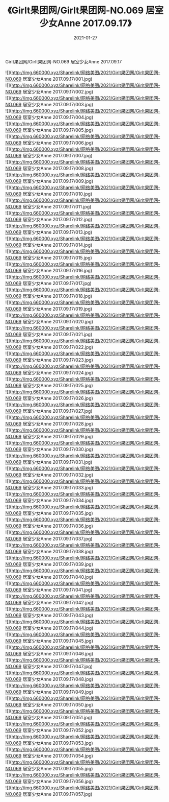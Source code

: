 ﻿---
layout: post
title:  《Girlt果团网/Girlt果团网-NO.069 居室少女Anne 2017.09.17》
date:   2021-01-27
img: http://img.660000.xyz/Sharelink/网络美图/2021/Girlt果团网/Girlt果团网-NO.069 居室少女Anne 2017.09.17/000.jpg
categories: [美女, 清纯, 唯美]
---

Girlt果团网/Girlt果团网-NO.069 居室少女Anne 2017.09.17

 ![](http://img.660000.xyz/Sharelink/网络美图/2021/Girlt果团网/Girlt果团网-NO.069 居室少女Anne 2017.09.17/001.jpg) <br>![](http://img.660000.xyz/Sharelink/网络美图/2021/Girlt果团网/Girlt果团网-NO.069 居室少女Anne 2017.09.17/002.jpg) <br>![](http://img.660000.xyz/Sharelink/网络美图/2021/Girlt果团网/Girlt果团网-NO.069 居室少女Anne 2017.09.17/003.jpg) <br>![](http://img.660000.xyz/Sharelink/网络美图/2021/Girlt果团网/Girlt果团网-NO.069 居室少女Anne 2017.09.17/004.jpg) <br>![](http://img.660000.xyz/Sharelink/网络美图/2021/Girlt果团网/Girlt果团网-NO.069 居室少女Anne 2017.09.17/005.jpg) <br>![](http://img.660000.xyz/Sharelink/网络美图/2021/Girlt果团网/Girlt果团网-NO.069 居室少女Anne 2017.09.17/006.jpg) <br>![](http://img.660000.xyz/Sharelink/网络美图/2021/Girlt果团网/Girlt果团网-NO.069 居室少女Anne 2017.09.17/007.jpg) <br>![](http://img.660000.xyz/Sharelink/网络美图/2021/Girlt果团网/Girlt果团网-NO.069 居室少女Anne 2017.09.17/008.jpg) <br>![](http://img.660000.xyz/Sharelink/网络美图/2021/Girlt果团网/Girlt果团网-NO.069 居室少女Anne 2017.09.17/009.jpg) <br>![](http://img.660000.xyz/Sharelink/网络美图/2021/Girlt果团网/Girlt果团网-NO.069 居室少女Anne 2017.09.17/010.jpg) <br>![](http://img.660000.xyz/Sharelink/网络美图/2021/Girlt果团网/Girlt果团网-NO.069 居室少女Anne 2017.09.17/011.jpg) <br>![](http://img.660000.xyz/Sharelink/网络美图/2021/Girlt果团网/Girlt果团网-NO.069 居室少女Anne 2017.09.17/012.jpg) <br>![](http://img.660000.xyz/Sharelink/网络美图/2021/Girlt果团网/Girlt果团网-NO.069 居室少女Anne 2017.09.17/013.jpg) <br>![](http://img.660000.xyz/Sharelink/网络美图/2021/Girlt果团网/Girlt果团网-NO.069 居室少女Anne 2017.09.17/014.jpg) <br>![](http://img.660000.xyz/Sharelink/网络美图/2021/Girlt果团网/Girlt果团网-NO.069 居室少女Anne 2017.09.17/015.jpg) <br>![](http://img.660000.xyz/Sharelink/网络美图/2021/Girlt果团网/Girlt果团网-NO.069 居室少女Anne 2017.09.17/016.jpg) <br>![](http://img.660000.xyz/Sharelink/网络美图/2021/Girlt果团网/Girlt果团网-NO.069 居室少女Anne 2017.09.17/017.jpg) <br>![](http://img.660000.xyz/Sharelink/网络美图/2021/Girlt果团网/Girlt果团网-NO.069 居室少女Anne 2017.09.17/018.jpg) <br>![](http://img.660000.xyz/Sharelink/网络美图/2021/Girlt果团网/Girlt果团网-NO.069 居室少女Anne 2017.09.17/019.jpg) <br>![](http://img.660000.xyz/Sharelink/网络美图/2021/Girlt果团网/Girlt果团网-NO.069 居室少女Anne 2017.09.17/020.jpg) <br>![](http://img.660000.xyz/Sharelink/网络美图/2021/Girlt果团网/Girlt果团网-NO.069 居室少女Anne 2017.09.17/021.jpg) <br>![](http://img.660000.xyz/Sharelink/网络美图/2021/Girlt果团网/Girlt果团网-NO.069 居室少女Anne 2017.09.17/022.jpg) <br>![](http://img.660000.xyz/Sharelink/网络美图/2021/Girlt果团网/Girlt果团网-NO.069 居室少女Anne 2017.09.17/023.jpg) <br>![](http://img.660000.xyz/Sharelink/网络美图/2021/Girlt果团网/Girlt果团网-NO.069 居室少女Anne 2017.09.17/024.jpg) <br>![](http://img.660000.xyz/Sharelink/网络美图/2021/Girlt果团网/Girlt果团网-NO.069 居室少女Anne 2017.09.17/025.jpg) <br>![](http://img.660000.xyz/Sharelink/网络美图/2021/Girlt果团网/Girlt果团网-NO.069 居室少女Anne 2017.09.17/026.jpg) <br>![](http://img.660000.xyz/Sharelink/网络美图/2021/Girlt果团网/Girlt果团网-NO.069 居室少女Anne 2017.09.17/027.jpg) <br>![](http://img.660000.xyz/Sharelink/网络美图/2021/Girlt果团网/Girlt果团网-NO.069 居室少女Anne 2017.09.17/028.jpg) <br>![](http://img.660000.xyz/Sharelink/网络美图/2021/Girlt果团网/Girlt果团网-NO.069 居室少女Anne 2017.09.17/029.jpg) <br>![](http://img.660000.xyz/Sharelink/网络美图/2021/Girlt果团网/Girlt果团网-NO.069 居室少女Anne 2017.09.17/030.jpg) <br>![](http://img.660000.xyz/Sharelink/网络美图/2021/Girlt果团网/Girlt果团网-NO.069 居室少女Anne 2017.09.17/031.jpg) <br>![](http://img.660000.xyz/Sharelink/网络美图/2021/Girlt果团网/Girlt果团网-NO.069 居室少女Anne 2017.09.17/032.jpg) <br>![](http://img.660000.xyz/Sharelink/网络美图/2021/Girlt果团网/Girlt果团网-NO.069 居室少女Anne 2017.09.17/033.jpg) <br>![](http://img.660000.xyz/Sharelink/网络美图/2021/Girlt果团网/Girlt果团网-NO.069 居室少女Anne 2017.09.17/034.jpg) <br>![](http://img.660000.xyz/Sharelink/网络美图/2021/Girlt果团网/Girlt果团网-NO.069 居室少女Anne 2017.09.17/035.jpg) <br>![](http://img.660000.xyz/Sharelink/网络美图/2021/Girlt果团网/Girlt果团网-NO.069 居室少女Anne 2017.09.17/036.jpg) <br>![](http://img.660000.xyz/Sharelink/网络美图/2021/Girlt果团网/Girlt果团网-NO.069 居室少女Anne 2017.09.17/037.jpg) <br>![](http://img.660000.xyz/Sharelink/网络美图/2021/Girlt果团网/Girlt果团网-NO.069 居室少女Anne 2017.09.17/038.jpg) <br>![](http://img.660000.xyz/Sharelink/网络美图/2021/Girlt果团网/Girlt果团网-NO.069 居室少女Anne 2017.09.17/039.jpg) <br>![](http://img.660000.xyz/Sharelink/网络美图/2021/Girlt果团网/Girlt果团网-NO.069 居室少女Anne 2017.09.17/040.jpg) <br>![](http://img.660000.xyz/Sharelink/网络美图/2021/Girlt果团网/Girlt果团网-NO.069 居室少女Anne 2017.09.17/041.jpg) <br>![](http://img.660000.xyz/Sharelink/网络美图/2021/Girlt果团网/Girlt果团网-NO.069 居室少女Anne 2017.09.17/042.jpg) <br>![](http://img.660000.xyz/Sharelink/网络美图/2021/Girlt果团网/Girlt果团网-NO.069 居室少女Anne 2017.09.17/043.jpg) <br>![](http://img.660000.xyz/Sharelink/网络美图/2021/Girlt果团网/Girlt果团网-NO.069 居室少女Anne 2017.09.17/044.jpg) <br>![](http://img.660000.xyz/Sharelink/网络美图/2021/Girlt果团网/Girlt果团网-NO.069 居室少女Anne 2017.09.17/045.jpg) <br>![](http://img.660000.xyz/Sharelink/网络美图/2021/Girlt果团网/Girlt果团网-NO.069 居室少女Anne 2017.09.17/046.jpg) <br>![](http://img.660000.xyz/Sharelink/网络美图/2021/Girlt果团网/Girlt果团网-NO.069 居室少女Anne 2017.09.17/047.jpg) <br>![](http://img.660000.xyz/Sharelink/网络美图/2021/Girlt果团网/Girlt果团网-NO.069 居室少女Anne 2017.09.17/048.jpg) <br>![](http://img.660000.xyz/Sharelink/网络美图/2021/Girlt果团网/Girlt果团网-NO.069 居室少女Anne 2017.09.17/049.jpg) <br>![](http://img.660000.xyz/Sharelink/网络美图/2021/Girlt果团网/Girlt果团网-NO.069 居室少女Anne 2017.09.17/050.jpg) <br>![](http://img.660000.xyz/Sharelink/网络美图/2021/Girlt果团网/Girlt果团网-NO.069 居室少女Anne 2017.09.17/051.jpg) <br>![](http://img.660000.xyz/Sharelink/网络美图/2021/Girlt果团网/Girlt果团网-NO.069 居室少女Anne 2017.09.17/052.jpg) <br>![](http://img.660000.xyz/Sharelink/网络美图/2021/Girlt果团网/Girlt果团网-NO.069 居室少女Anne 2017.09.17/053.jpg) <br>![](http://img.660000.xyz/Sharelink/网络美图/2021/Girlt果团网/Girlt果团网-NO.069 居室少女Anne 2017.09.17/054.jpg) <br>![](http://img.660000.xyz/Sharelink/网络美图/2021/Girlt果团网/Girlt果团网-NO.069 居室少女Anne 2017.09.17/055.jpg) <br>![](http://img.660000.xyz/Sharelink/网络美图/2021/Girlt果团网/Girlt果团网-NO.069 居室少女Anne 2017.09.17/056.jpg) <br>![](http://img.660000.xyz/Sharelink/网络美图/2021/Girlt果团网/Girlt果团网-NO.069 居室少女Anne 2017.09.17/057.jpg) <br>